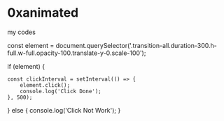 # 0xanimated
my codes


const element = document.querySelector('.transition-all.duration-300.h-full.w-full.opacity-100.translate-y-0.scale-100');


if (element) {

    const clickInterval = setInterval(() => {
        element.click();
        console.log('Click Done');
    }, 500); 

} else {
    console.log('Click Not Work');
}

